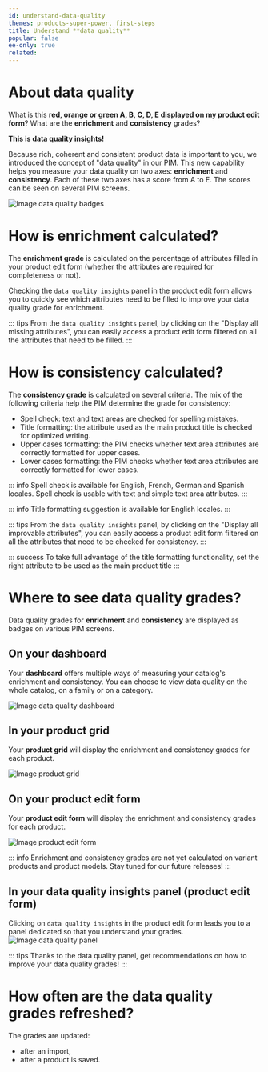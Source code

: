 ```yaml
---
id: understand-data-quality
themes: products-super-power, first-steps
title: Understand **data quality**
popular: false
ee-only: true
related:
---
```


# About data quality
What is this **red, orange or green A, B, C, D, E displayed on my product edit form**? What are the **enrichment** and **consistency** grades?

**This is data quality insights!**

Because rich, coherent and consistent product data is important to you, we introduced the concept of "data quality" in our PIM.
This new capability helps you measure your data quality on two axes: **enrichment** and **consistency**.
Each of these two axes has a score from A to E. The scores can be seen on several PIM screens.

![Image data quality badges](../img/data-quality-grades.png)

# How is enrichment calculated?
The **enrichment grade** is calculated on the percentage of attributes filled in your product edit form (whether the attributes are required for completeness or not).

Checking the `data quality insights` panel in the product edit form allows you to quickly see which attributes need to be filled to improve your data quality grade for enrichment.

::: tips
From the `data quality insights` panel, by clicking on the "Display all missing attributes", you can easily access a product edit form filtered on all the attributes that need to be filled.
:::

# How is consistency calculated?

The **consistency grade** is calculated on several criteria. The mix of the following criteria help the PIM determine the grade for consistency:
- Spell check: text and text areas are checked for spelling mistakes.
- Title formatting: the attribute used as the main product title is checked for optimized writing.
- Upper cases formatting: the PIM checks whether text area attributes are correctly formatted for upper cases.
- Lower cases formatting: the PIM checks whether text area attributes are correctly formatted for lower cases.

::: info
Spell check is available for English, French, German and Spanish locales.
Spell check is usable with text and simple text area attributes.
:::

::: info
Title formatting suggestion is available for English locales.
:::

::: tips
From the `data quality insights` panel, by clicking on the "Display all improvable attributes", you can easily access a product edit form filtered on all the attributes that need to be checked for consistency.
:::

::: success
To take full advantage of the title formatting functionality, set the right attribute to be used as the main product title
:::

# Where to see data quality grades?
Data quality grades for **enrichment** and **consistency** are displayed as badges on various PIM screens.

## On your dashboard
Your **dashboard** offers multiple ways of measuring your catalog's enrichment and consistency. You can choose to view data quality on the whole catalog, on a family or on a category.

![Image data quality dashboard](../img/data-quality-dashboard.png)

## In your product grid
Your **product grid** will display the enrichment and consistency grades for each product.

![Image product grid](../img/data-quality-grid.png)

## On your product edit form
Your **product edit form** will display the enrichment and consistency grades for each product.

![Image product edit form](../img/data-quality-pef.png)

::: info
Enrichment and consistency grades are not yet calculated on variant products and product models. Stay tuned for our future releases!
:::

## In your data quality insights panel (product edit form)
Clicking on `data quality insights` in the product edit form leads you to a panel dedicated so that you understand your grades.
![Image data quality panel](../img/data-quality-panel.png)

::: tips
Thanks to the data quality panel, get recommendations on how to improve your data quality grades!
:::

# How often are the data quality grades refreshed?
The grades are updated:
- after an import,
- after a product is saved.
